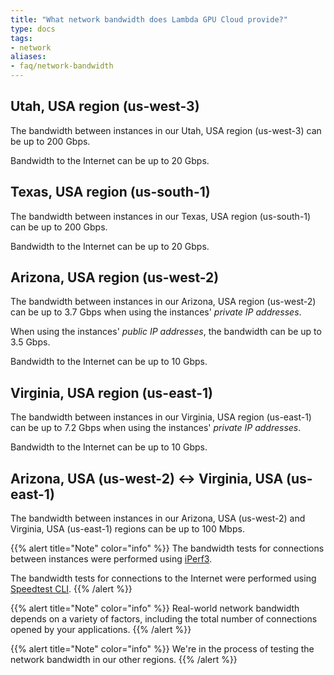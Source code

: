 ```yaml
---
title: "What network bandwidth does Lambda GPU Cloud provide?"
type: docs
tags:
- network
aliases:
- faq/network-bandwidth
---
```


## Utah, USA region (us-west-3)

The bandwidth between instances in our Utah, USA region (us-west-3) can be up
to 200 Gbps.

Bandwidth to the Internet can be up to 20 Gbps.

## Texas, USA region (us-south-1)

The bandwidth between instances in our Texas, USA region (us-south-1) can be
up to 200 Gbps.

Bandwidth to the Internet can be up to 20 Gbps.

## Arizona, USA region (us-west-2)

The bandwidth between instances in our Arizona, USA region (us-west-2) can be
up to 3.7 Gbps when using the instances' _private IP addresses_.

When using the instances' _public IP addresses_, the bandwidth can be up to
3.5 Gbps.

Bandwidth to the Internet can be up to 10 Gbps.

## Virginia, USA region (us-east-1)

The bandwidth between instances in our Virginia, USA region (us-east-1) can be
up to 7.2 Gbps when using the instances' _private IP addresses_.

Bandwidth to the Internet can be up to 10 Gbps.

## Arizona, USA (us-west-2) ↔ Virginia, USA (us-east-1)

The bandwidth between instances in our Arizona, USA (us-west-2) and Virginia,
USA (us-east-1) regions can be up to 100 Mbps.

{{% alert title="Note" color="info" %}}
The bandwidth tests for connections between instances were performed using
[iPerf3](https://iperf.fr/).

The bandwidth tests for connections to the Internet were performed using
[Speedtest CLI](https://www.speedtest.net/apps/cli).
{{% /alert %}}

{{% alert title="Note" color="info" %}}
Real-world network bandwidth depends on a variety of factors, including the
total number of connections opened by your applications.
{{% /alert %}}

{{% alert title="Note" color="info" %}}
We're in the process of testing the network bandwidth in our other regions.
{{% /alert %}}
